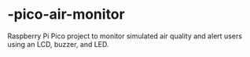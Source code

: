 # -pico-air-monitor
Raspberry Pi Pico project to monitor simulated air quality and alert users using an LCD, buzzer, and LED.
